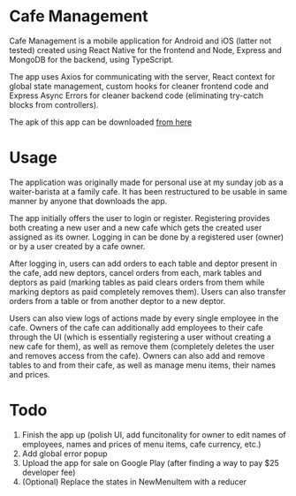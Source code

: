 # Cafe Management

Cafe Management is a mobile application for Android and iOS (latter not tested) created using React Native for the frontend and Node, Express and MongoDB for the backend, using TypeScript.

The app uses Axios for communicating with the server, React context for global state management, custom hooks for cleaner frontend code and Express Async Errors for cleaner backend code (eliminating try-catch blocks from controllers).

The apk of this app can be downloaded <a href="https://expo.dev/artifacts/eas/3PsPBjrGwqEULqsXdoRoKR.apk">from here</a>

# Usage

The application was originally made for personal use at my sunday job as a waiter-barista at a family cafe. It has been restructured to be usable in same manner by anyone that downloads the app.

The app initially offers the user to login or register. Registering provides both creating a new user and a new cafe which gets the created user assigned as its owner. Logging in can be done by a registered user (owner) or by a user created by a cafe owner.

After logging in, users can add orders to each table and deptor present in the cafe, add new deptors, cancel orders from each, mark tables and deptors as paid (marking tables as paid clears orders from them while marking deptors as paid completely removes them). Users can also transfer orders from a table or from another deptor to a new deptor.

Users can also view logs of actions made by every single employee in the cafe. Owners of the cafe can additionally add employees to their cafe through the UI (which is essentially registering a user without creating a new cafe for them), as well as remove them (completely deletes the user and removes access from the cafe). Owners can also add and remove tables to and from their cafe, as well as manage menu items, their names and prices.

# Todo

1. Finish the app up (polish UI, add funcitonality for owner to edit names of employees, names and prices of menu items, cafe currency, etc.)
2. Add global error popup
3. Upload the app for sale on Google Play (after finding a way to pay $25 developer fee)
4. (Optional) Replace the states in NewMenuItem with a reducer
